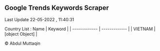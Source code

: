 

## Google Trends Keywords Scraper 
 
Last Update 22-05-2022 , 11:40:31

Country List :
 Name  | Keyword |
| ------------- | ------------- |
| VIETNAM | [object Object] |



© Abdul Muttaqin 

